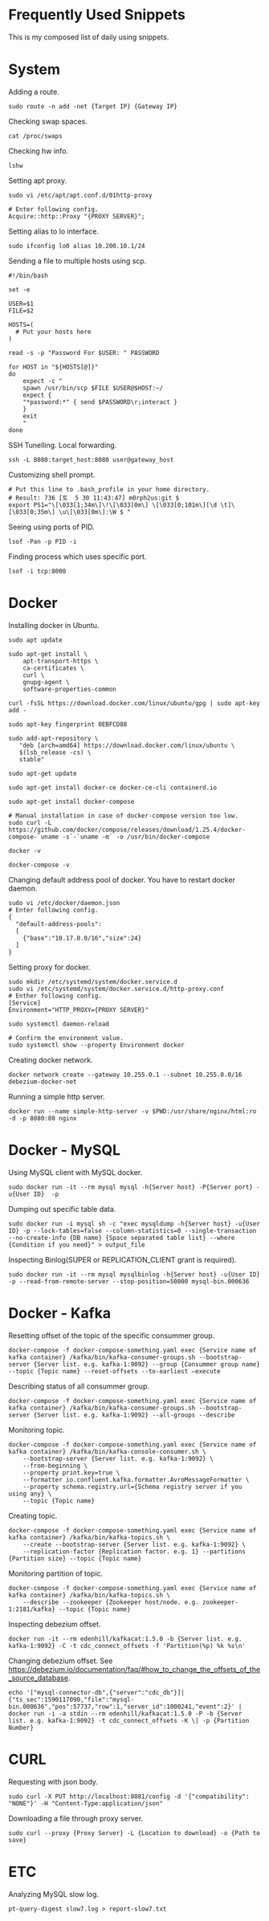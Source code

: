 # Frequently Used Snippets

This is my composed list of daily using snippets.

# System

Adding a route.

```shell
sudo route -n add -net {Target IP} {Gateway IP}
```

Checking swap spaces.

```shell
cat /proc/swaps
```

Checking hw info.

```shell
lshw
```

Setting apt proxy.

```shell
sudo vi /etc/apt/apt.conf.d/01http-proxy

# Enter following config.
Acquire::http::Proxy "{PROXY SERVER}";
```

Setting alias to lo interface.

```shell
sudo ifconfig lo0 alias 10.200.10.1/24
```

Sending a file to multiple hosts using scp.

```shell
#!/bin/bash

set -e

USER=$1
FILE=$2

HOSTS=(
  # Put your hosts here
)

read -s -p "Password For $USER: " PASSWORD

for HOST in "${HOSTS[@]}"
do
    expect -c "
    spawn /usr/bin/scp $FILE $USER@$HOST:~/
    expect {
    "*password:*" { send $PASSWORD\r;interact }
    }
    exit
    "
done
```

SSH Tunelling. Local forwarding.

```shell
ssh -L 8080:target_host:8080 user@gateway_host
```

Customizing shell prompt.

```
# Put this line to .bash_profile in your home directory.
# Result: 736 [토  5 30 11:43:47] m0rph2us:git $ 
export PS1="\[\033[1;34m\]\!\[\033[0m\] \[\033[0;101m\][\d \t]\[\033[0;35m\] \u\[\033[0m\]:\W $ "
```

Seeing using ports of PID.

```
lsof -Pan -p PID -i
```

Finding process which uses specific port.

```
lsof -i tcp:8000
```

# Docker

Installing docker in Ubuntu.

```shell
sudo apt update
 
sudo apt-get install \
    apt-transport-https \
    ca-certificates \
    curl \
    gnupg-agent \
    software-properties-common
 
curl -fsSL https://download.docker.com/linux/ubuntu/gpg | sudo apt-key add -
 
sudo apt-key fingerprint 0EBFCD88
 
sudo add-apt-repository \
   "deb [arch=amd64] https://download.docker.com/linux/ubuntu \
   $(lsb_release -cs) \
   stable"
 
sudo apt-get update
 
sudo apt-get install docker-ce docker-ce-cli containerd.io
 
sudo apt-get install docker-compose
 
# Manual installation in case of docker-compose version too low.
sudo curl -L https://github.com/docker/compose/releases/download/1.25.4/docker-compose-`uname -s`-`uname -m` -o /usr/bin/docker-compose
 
docker -v
 
docker-compose -v
```

Changing default address pool of docker. You have to restart docker daemon.

```shell
sudo vi /etc/docker/daemon.json
# Enter following config.
{
  "default-address-pools":
  [
    {"base":"10.17.0.0/16","size":24}
  ]
}
```

Setting proxy for docker.

```shell
sudo mkdir /etc/systemd/system/docker.service.d
sudo vi /etc/systemd/system/docker.service.d/http-proxy.conf
# Enther following config.
[Service]
Environment="HTTP_PROXY={PROXY SERVER}"

sudo systemctl daemon-reload

# Confirm the environment value.
sudo systemctl show --property Environment docker
```

Creating docker network.

```shell
docker network create --gateway 10.255.0.1 --subnet 10.255.0.0/16 debezium-docker-net
```

Running a simple http server.

```shell
docker run --name simple-http-server -v $PWD:/usr/share/nginx/html:ro -d -p 8080:80 nginx
```

# Docker - MySQL

Using MySQL client with MySQL docker.

```shell
sudo docker run -it --rm mysql mysql -h{Server host} -P{Server port} -u{User ID}  -p
```

Dumping out specific table data.

```shell
sudo docker run -i mysql sh -c "exec mysqldump -h{Server host} -u{User ID} -p --lock-tables=false --column-statistics=0 --single-transaction --no-create-info {DB name} {Space separated table list} --where {Condition if you need}" > output_file
```

Inspecting Binlog(SUPER or REPLICATION_CLIENT grant is required).

```shell
sudo docker run -it --rm mysql mysqlbinlog -h{Server host} -u{User ID} -p --read-from-remote-server --stop-position=50000 mysql-bin.000636
```

# Docker - Kafka

Resetting offset of the topic of the specific consummer group.

```shell
docker-compose -f docker-compose-something.yaml exec {Service name of kafka container} /kafka/bin/kafka-consumer-groups.sh --bootstrap-server {Server list. e.g. kafka-1:9092} --group {Consummer group name} --topic {Topic name} --reset-offsets --to-earliest —execute
```

Describing status of all consummer group.

```shell
docker-compose -f docker-compose-something.yaml exec {Service name of kafka container} /kafka/bin/kafka-consumer-groups.sh --bootstrap-server {Server list. e.g. kafka-1:9092} --all-groups --describe
```

Monitoring topic.

```shell
docker-compose -f docker-compose-something.yaml exec {Service name of kafka container} /kafka/bin/kafka-console-consumer.sh \
    --bootstrap-server {Server list. e.g. kafka-1:9092} \
    --from-beginning \
    --property print.key=true \
    --formatter io.confluent.kafka.formatter.AvroMessageFormatter \
    --property schema.registry.url={Schema registry server if you using any} \
    --topic {Topic name}
```

Creating topic.

```shell
docker-compose -f docker-compose-something.yaml exec {Service name of kafka container} /kafka/bin/kafka-topics.sh \
    --create --bootstrap-server {Server list. e.g. kafka-1:9092} \
    --replication-factor {Replication factor. e.g. 1} --partitions {Partition size} --topic {Topic name}
```

Monitoring partition of topic.

```shell
docker-compose -f docker-compose-something.yaml exec {Service name of kafka container} /kafka/bin/kafka-topics.sh \
    --describe --zookeeper {Zookeeper host/node. e.g. zookeeper-1:2181/kafka} --topic {Topic name}
```

Inspecting debezium offset.

```shell
docker run -it --rm edenhill/kafkacat:1.5.0 -b {Server list. e.g. kafka-1:9092} -C -t cdc_connect_offsets -f 'Partition(%p) %k %s\n'
```

Changing debezium offset. See https://debezium.io/documentation/faq/#how_to_change_the_offsets_of_the_source_database.

```shell
echo '["mysql-connector-db",{"server":"cdc_db"}]|{"ts_sec":1590117090,"file":"mysql-bin.000636","pos":57737,"row":1,"server_id":1000241,"event":2}' | docker run -i -a stdin --rm edenhill/kafkacat:1.5.0 -P -b {Server list. e.g. kafka-1:9092} -t cdc_connect_offsets -K \| -p {Partition Number}
```

# CURL

Requesting with json body.

```shell
sudo curl -X PUT http://localhost:8081/config -d '{"compatibility": "NONE"}' -H "Content-Type:application/json"
```

Downloading a file through proxy server.

```shell
sudo curl --proxy {Proxy Server} -L {Location to download} -o {Path to save}
```

# ETC

Analyzing MySQL slow log.

```
pt-query-digest slow7.log > report-slow7.txt
```
